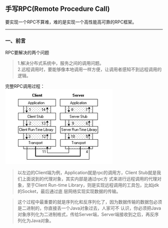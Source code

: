 ## 手写RPC(Remote Procedure Call)
要实现一个RPC不算难，难的是实现一个高性能高可靠的RPC框架。

---
### 一、前言
RPC要解决的两个问题   
> 1.解决分布式系统中，服务之间的调用问题。     
2.远程调用时，要能够像本地调用一样方便，让调用者感知不到远程调用的逻辑。

完整RPC调用过程：   
![desc](https://raw.githubusercontent.com/chenxingxing6/myrpc/master/img/1.jpg)    

> 以左边的Client端为例，Application就是rpc的调用方，Client Stub就是我们上面说到的代理对象，其实内部是通过rpc方
式来进行远程调用的代理对象，至于Client Run-time Library，则是实现远程调用的工具包，比如jdk的Socket，最后通过底
层网络实现实现数据的传输。

> 这个过程中最重要的就是序列化和反序列化了，因为数据传输的数据包必须是二进制的，你直接丢一个Java对象过去，人家可不
认识，你必须把Java对象序列化为二进制格式，传给Server端，Server端接收到之后，再反序列化为Java对象。
